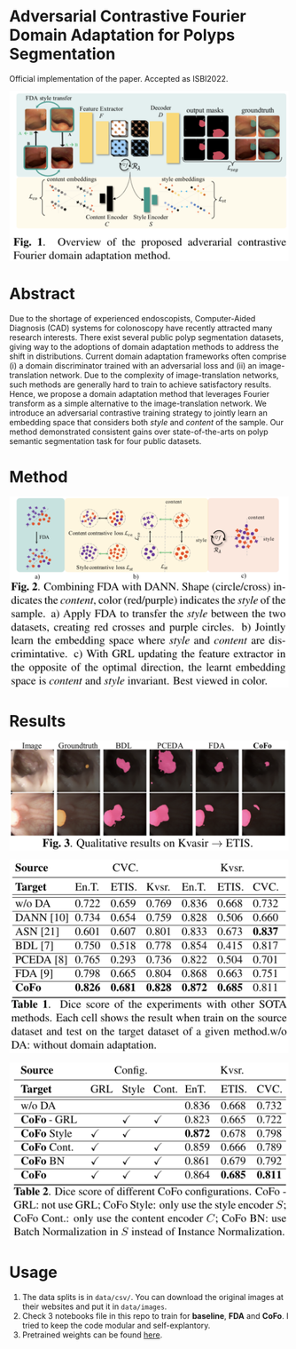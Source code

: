 # Adversarial Contrastive Fourier Domain Adaptation for Polyps Segmentation
Official implementation of the paper. Accepted as ISBI2022.

![image info](./docs/teaser.png)

# Abstract
Due to the shortage of experienced endoscopists, Computer-Aided Diagnosis (CAD) systems for colonoscopy have recently attracted many research interests.
There exist several public polyp segmentation datasets, giving way to the adoptions of domain adaptation methods to address the shift in distributions.
Current domain adaptation frameworks often comprise  (i) a domain discriminator trained with an adversarial loss and (ii) an image-translation network.
Due to the complexity of image-translation networks, such methods are generally hard to train to achieve satisfactory results.
Hence, we propose a domain adaptation method that leverages Fourier transform as a simple alternative to the image-translation network.
We introduce an adversarial contrastive training strategy to jointly learn an embedding space that considers both *style* and *content* of the sample.
Our method demonstrated consistent gains over state-of-the-arts
on polyp semantic segmentation task for four public datasets.

# Method
![image info](./docs/method.png)

# Results

![image info](./docs/qual_results.png)

![image info](./docs/quant_results.png)

![image info](./docs/ablation.png)

# Usage
1. The data splits is in `data/csv/`. You can download the original images at their websites and put it in `data/images`.
2. Check 3 notebooks file in this repo to train for **baseline**, **FDA** and **CoFo**. I tried to keep the code modular and self-explantory.
3. Pretrained weights can be found [here](https://drive.google.com/drive/folders/1CkyWKRyuFsWrP4F6wTlY10WQyWqOPWzy?usp=sharing).